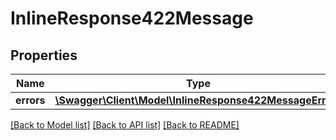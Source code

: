 # InlineResponse422Message

## Properties
Name | Type | Description | Notes
------------ | ------------- | ------------- | -------------
**errors** | [**\Swagger\Client\Model\InlineResponse422MessageErrors**](InlineResponse422MessageErrors.md) |  | [optional] 

[[Back to Model list]](../README.md#documentation-for-models) [[Back to API list]](../README.md#documentation-for-api-endpoints) [[Back to README]](../README.md)



